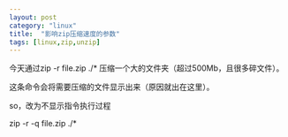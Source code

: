```yaml
---
layout: post
category: "linux"
title:  "影响zip压缩速度的参数"
tags: [linux,zip,unzip]
---
```


今天通过zip -r file.zip ./* 压缩一个大的文件夹（超过500Mb，且很多碎文件）。

这条命令会将需要压缩的文件显示出来（原因就出在这里）。

so，改为不显示指令执行过程

zip -r -q file.zip ./*